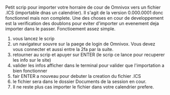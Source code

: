 Petit scrip pour importer votre horraire de cour de Omnivox vers un fichier .ICS (importable dnas un calendrier).
Il s'agit de la version 0.000.0001 donc fonctionnel mais non complete. Une des choses en cour de developpement est la verification des doublons pour eviter d'importer un evenement deja importer dans le passer.
Fonctioement assez simple.
1. vous lancez le scrip
2. un navigateur souvre sur la paege de login de Omnivox. Vous devez vous connecter et aussi entre la 2fa par la suite.
3. retourner au scrip et apuyer sur ENTER (le scrip ce lance pour recuperer les info sur le site)
4. valider les infos afficher dans le terminal pour valider que l'importation a bien fonctionner
5. fair ENTER a nouveau pour debuter la creation du fichier .ICS
6. le fichier sera dans le dossier Documents de la session en cour.
7. Il ne reste plus cas importer le fichier dans votre calendrier prefere.
